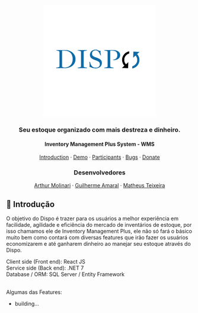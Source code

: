 <p align="center"><img src="https://github.com/Dispo-Empresa/Dispo-Client/blob/master/src/assets/DispoLogo.png" alt="Open Source Point of Sale Logo" width="auto" height="300" width="300"></p>
<h3 align="center">Seu estoque organizado com mais destreza e dinheiro.</h3>
<h4 align="center">Inventory Management Plus System - WMS</h4>

<p align="center">
  <a href="#-introduction">Introduction</a> · <a href="#-live-demo">Demo</a> ·
  <a href="#-participants">Participants</a> · <a href="#-reporting-bugs">Bugs</a> ·
  <a href="#-keep-the-machine-running">Donate</a>
</p>

<h3 align="center">Desenvolvedores</h3>
<p align="center">
  <a href="https://github.com/ArtuoS">Arthur Molinari</a> · <a href="https://github.com/GuilhermeLimaaDoAmaral">Guilherme Amaral</a> ·
  <a href="https://github.com/Meiteusz">Matheus Teixeira</a>
</p>

## 👋 Introdução

  O objetivo do Dispo é trazer para os usuários a melhor experiência em facilidade, agilidade e eficiência do mercado de inventários de estoque, por isso chamamos ele de Inventory Management Plus, ele não só fará o básico muito bem como contará com diversas features que irão fazer os usuários economizarem e até ganharem dinheiro ao manejar seu estoque através do Dispo.

Client side (Front end): React JS <br>
Service side (Back end): .NET 7 <br>
Database / ORM: SQL Server / Entity Framework <br><br>

Algumas das Features:

- building...
